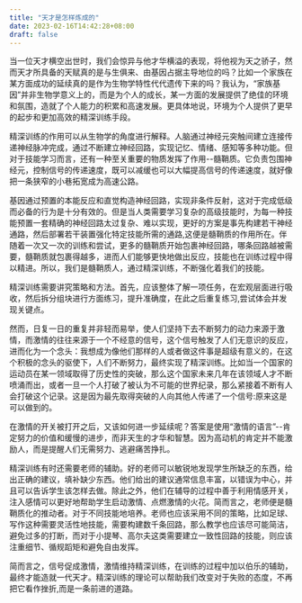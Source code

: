 ```yaml
---
title: "天才是怎样炼成的"
date: 2023-02-16T14:42:28+08:00
draft: false
---
```


当一位天才横空出世时，我们会惊异与他才华横溢的表现，将他视为天之骄子，然而天才所具备的天赋真的是与生俱来、由基因占据主导地位的吗？比如一个家族在某方面成功的延续真的是作为生物学特性代代遗传下来的吗？我认为，“家族基因”并非生物学意义上的，而是为个人的成长，某一方面的发展提供了绝佳的环境和氛围，造就了个人能力的积累和高速发展。更具体地说，环境为个人提供了更早的起步和更加高效的精深训练手段。

精深训练的作用可以从生物学的角度进行解释。人脑通过神经元突触间建立连接传递神经脉冲完成，通过不断建立神经回路，实现记忆、情绪、感知等多种功能。但对于技能学习而言，还有一种至关重要的物质发挥了作用--髓鞘质。它负责包围神经元，控制信号的传递速度，既可以减缓也可以大幅提高信号的传递速度，就好像把一条狭窄的小巷拓宽成为高速公路。

基因通过预置的本能反应和直觉构造神经回路，实现非条件反射，这对于完成低级而必备的行为是十分有效的。但是当人类需要学习复杂的高级技能时，为每一种技能预置一套精确的神经回路太过复杂、难以实现，更好的方案是事先构建若干神经通路，然后部署若干装置强化特定技能所需的通路,这便是髓鞘质的作用所在。伴随着一次又一次的训练和尝试，更多的髓鞘质开始包裹神经回路，哪条回路越被需要，髓鞘质就包裹得越多，进而人们能够更快地做出反应，技能也在训练过程中得以精进。所以，我们是髓鞘质人，通过精深训练，不断强化着我们的技能。

精深训练需要讲究策略和方法。首先，应该整体了解一项任务，在宏观层面进行吸收，然后拆分组块进行方面练习，提升准确度，在此之后重复练习,尝试体会并发现关键点。

然而，日复一日的重复并非轻而易举，使人们坚持下去不断努力的动力来源于激情，而激情的往往来源于一个不经意的信号，这个信号触发了人们无意识的反应，进而化为一个念头：我想成为像他们那样的人或者做这件事是超级有意义的，在这个积极的念头的驱使下，人们不断努力，最终实现了精深训练。比如当一个国家的运动员在某一领域取得了历史性的突破，那么这个国家未来几年在该领域人才不断喷涌而出，或者一旦一个人打破了被认为不可能的世界纪录，那么紧接着不断有人会打破这个记录。这是因为最先取得突破的人向其他人传递了一个信号:原来这是可以做到的。

在激情的开关被打开之后，又该如何进一步延续呢？答案是使用“激情的语言”--肯定努力的价值和缓慢的进步，而非天生的才华和智慧。因为高动机的肯定并不能激励人，而是提醒人们无需努力、逃避痛苦挣扎。

精深训练有时还需要老师的辅助。好的老师可以敏锐地发现学生所缺乏的东西，给出正确的建议，填补缺少东西。他们给出的建议通常信息丰富，以错误为中心，并且可以告诉学生该怎样去做。除此之外，他们在辅导的过程中善于利用情感开关，注入感情可以更好地帮助学生启动激情、点燃激情的火花。简而言之，老师便是髓鞘质化的推动者。对于不同技能地培养。老师也应该采用不同的策略，比如足球、写作这种需要灵活性地技能，需要构建数千条回路，那么教学也应该尽可能简洁，避免过多的打断，而对于小提琴、高尔夫这类需要建立一致性回路的技能，则应该注重细节、循规蹈矩和避免自由发挥。

简而言之，信号促成激情，激情维持精深训练，在训练的过程中加以伯乐的辅助，最终才能造就一代天才。精深训练的理论可以帮助我们改变对于失败的态度，不再把它看作挫折,而是一条前进的道路。

